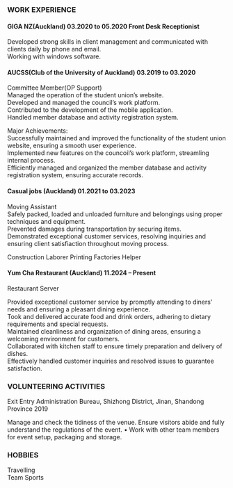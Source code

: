 
### WORK EXPERIENCE  
#### GIGA NZ(Auckland) 03.2020 to 05.2020 Front Desk Receptionist    

Developed strong skills in client management and communicated with clients daily by phone and email.  
Working with windows software.  

#### AUCSS(Club of the University of Auckland) 03.2019 to 03.2020    

Committee Member(OP Support)  
Managed the operation of the student union’s website.  
Developed and managed the council’s work platform.  
Contributed to the development of the mobile application.  
Handled member database and activity registration system.  

Major Achievements:  
Successfully maintained and improved the functionality of the student union website, ensuring a smooth user experience.  
Implemented new features on the councoil’s work platform, streamling internal process.  
Efficiently managed and organized the member database and activity registration system, ensuring accurate records.  


#### Casual jobs (Auckland) 01.2021 to 03.2023  

Moving Assistant  
Safely packed, loaded and unloaded furniture and belongings using proper techniques and equipment.  
Prevented damages during transportation by securing items.  
Demonstrated exceptional customer services, resolving inquiries and ensuring client satisfiaction throughout moving process.  

Construction Laborer Printing Factories Helper  

#### Yum Cha Restaurant (Auckland) 11.2024 – Present  
Restaurant Server  

Provided exceptional customer service by promptly attending to diners' needs and ensuring a pleasant dining experience.  
Took and delivered accurate food and drink orders, adhering to dietary requirements and special requests.  
Maintained cleanliness and organization of dining areas, ensuring a welcoming environment for customers.  
Collaborated with kitchen staff to ensure timely preparation and delivery of dishes.  
Effectively handled customer inquiries and resolved issues to guarantee satisfaction.  


### VOLUNTEERING ACTIVITIES  
Exit Entry Administration Bureau, Shizhong District, Jinan, Shandong Province 2019

Manage and check the tidiness of the venue.
Ensure visitors abide and fully understand the regulations of the event. •
Work with other team members for event setup, packaging and storage.

### HOBBIES  

Travelling  
Team Sports  
